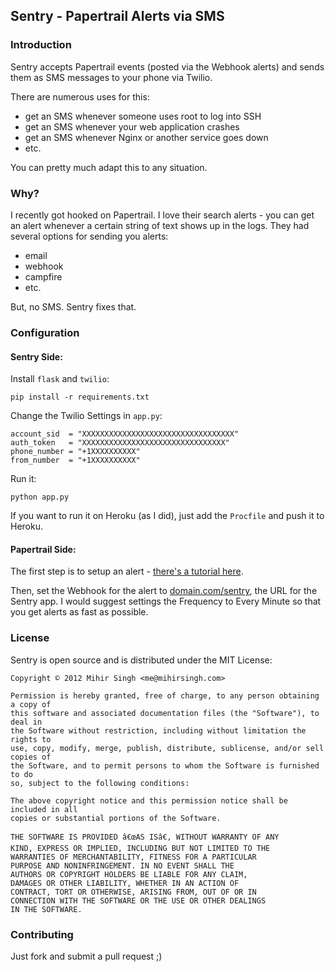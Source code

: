 ## Sentry - Papertrail Alerts via SMS

### Introduction

Sentry accepts Papertrail events (posted via the Webhook alerts) and sends them as SMS messages to your phone via Twilio.

There are numerous uses for this:

- get an SMS whenever someone uses root to log into SSH
- get an SMS whenever your web application crashes
- get an SMS whenever Nginx or another service goes down
- etc.

You can pretty much adapt this to any situation.

### Why?

I recently got hooked on Papertrail. I love their search alerts - you can get an alert whenever a certain string of text shows up in the logs. They had several options for sending you alerts: 

- email
- webhook
- campfire
- etc.

But, no SMS. Sentry fixes that.

### Configuration

#### Sentry Side:

Install `flask` and `twilio`:

    pip install -r requirements.txt

Change the Twilio Settings in `app.py`:

    account_sid  = "XXXXXXXXXXXXXXXXXXXXXXXXXXXXXXXXXX"
    auth_token   = "XXXXXXXXXXXXXXXXXXXXXXXXXXXXXXXX"
    phone_number = "+1XXXXXXXXXX"
    from_number  = "+1XXXXXXXXXX" 

Run it:

    python app.py

If you want to run it on Heroku (as I did), just add the `Procfile` and push it to Heroku.

#### Papertrail Side:

The first step is to setup an alert - [there's a tutorial here](http://help.papertrailapp.com/kb/how-it-works/alerts).

Then, set the Webhook for the alert to [domain.com/sentry](), the URL for the Sentry app. I would suggest settings the Frequency to Every Minute so that you get alerts as fast as possible.

### License
Sentry is open source and is distributed under the MIT License:

	Copyright © 2012 Mihir Singh <me@mihirsingh.com>

	Permission is hereby granted, free of charge, to any person obtaining a copy of 
	this software and associated documentation files (the "Software"), to deal in 
	the Software without restriction, including without limitation the rights to 
	use, copy, modify, merge, publish, distribute, sublicense, and/or sell copies of 
	the Software, and to permit persons to whom the Software is furnished to do 
	so, subject to the following conditions:

	The above copyright notice and this permission notice shall be included in all 
	copies or substantial portions of the Software.

	THE SOFTWARE IS PROVIDED â€œAS ISâ€, WITHOUT WARRANTY OF ANY 
	KIND, EXPRESS OR IMPLIED, INCLUDING BUT NOT LIMITED TO THE 
	WARRANTIES OF MERCHANTABILITY, FITNESS FOR A PARTICULAR 
	PURPOSE AND NONINFRINGEMENT. IN NO EVENT SHALL THE 
	AUTHORS OR COPYRIGHT HOLDERS BE LIABLE FOR ANY CLAIM, 
	DAMAGES OR OTHER LIABILITY, WHETHER IN AN ACTION OF 
	CONTRACT, TORT OR OTHERWISE, ARISING FROM, OUT OF OR IN 
	CONNECTION WITH THE SOFTWARE OR THE USE OR OTHER DEALINGS 
	IN THE SOFTWARE.
	
### Contributing
Just fork and submit a pull request ;)
